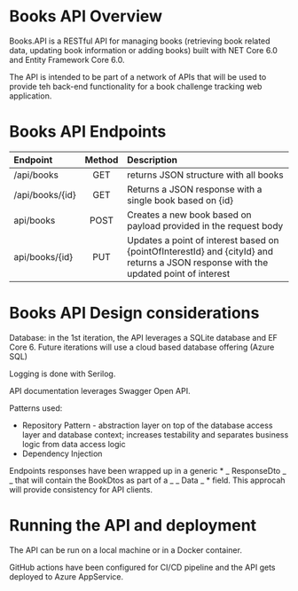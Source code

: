 # Books API Overview

Books.API is a RESTful API for managing books (retrieving book related data, updating book information or adding books) built with NET Core 6.0 and Entity Framework Core 6.0.

The API is intended to be part of a network of APIs that will be used to provide teh back-end functionality for a book challenge tracking web application.

# Books API Endpoints

| Endpoint        | Method | Description                                                                                                                          |
| :-------------- | :----: | :----------------------------------------------------------------------------------------------------------------------------------- |
| /api/books      |  GET   | returns JSON structure with all books                                                                                                |
| /api/books/{id} |  GET   | Returns a JSON response with a single book based on {id}                                                                             |
| api/books       |  POST  | Creates a new book based on payload provided in the request body                                                                     |
| api/books/{id}  |  PUT   | Updates a point of interest based on {pointOfInterestId} and {cityId} and returns a JSON response with the updated point of interest |

# Books API Design considerations

Database: in the 1st iteration, the API leverages a SQLite database and EF Core 6. Future iterations will use a cloud based database offering (Azure SQL)

Logging is done with Serilog.

API documentation leverages Swagger Open API.

Patterns used:

- Repository Pattern - abstraction layer on top of the database access layer and database context; increases testability and separates business logic from data access logic
- Dependency Injection

Endpoints responses have been wrapped up in a generic \* _ ResponseDto _ _ that will contain the BookDtos as part of a _ _ Data _ \* field. This approcah will provide consistency for API clients.

# Running the API and deployment

The API can be run on a local machine or in a Docker container.

GitHub actions have been configured for CI/CD pipeline and the API gets deployed to Azure AppService.

